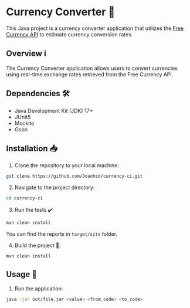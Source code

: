 # Currency Converter 💱

This Java project is a currency converter application that utilizes the [Free Currency API]((https://freecurrencyapi.com/)) to estimate currency conversion rates.

## Overview ℹ️

The Currency Converter application allows users to convert currencies using real-time exchange rates retrieved from the Free Currency API.

## Dependencies 🛠️

- Java Development Kit (JDK) 17+
- JUnit5
- Mockito
- Gson

## Installation 📥

1. Clone the repository to your local machine:

```bash
git clone https://github.com/Joaohsd/currency-ci.git
```

2. Navigate to the project directory:

```bash
cd currency-ci
```

3. Run the tests ✔️

```bash
mvn clean install
```

You can find the reports in `target/site` folder.

4. Build the project 🚀:

```bash
mvn clean install
```

## Usage 🚀

1. Run the application:

```bash
java -jar out/file.jar <value> <from_code> <to_code>
```